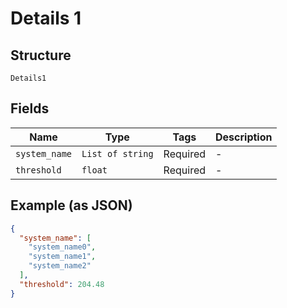 
# Details 1

## Structure

`Details1`

## Fields

| Name | Type | Tags | Description |
|  --- | --- | --- | --- |
| `system_name` | `List of string` | Required | - |
| `threshold` | `float` | Required | - |

## Example (as JSON)

```json
{
  "system_name": [
    "system_name0",
    "system_name1",
    "system_name2"
  ],
  "threshold": 204.48
}
```

